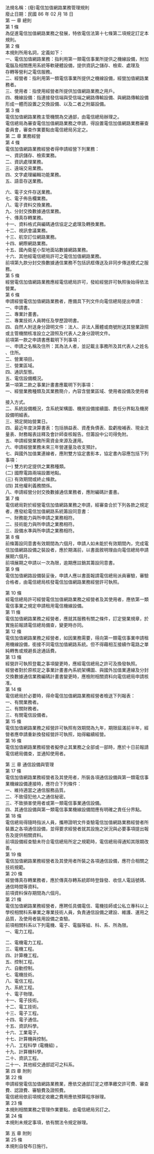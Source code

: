 法規名稱：(廢)電信加值網路業務管理規則  
廢止日期：民國 86 年 02 月 18 日  
第 一 章 總則  
第 1 條  
為促進電信加值網路業務之發展，特依電信法第十七條第二項規定訂定本  
規則。  
第 2 條  
本規則所用名詞，定義如下：  
一、電信加值網路業務：指利用第一類電信事業所提供之機線設備，附加  
電腦及相關應用系統等軟硬體設備，提供資訊之儲存、檢索、處理及  
存轉等營利之電信服務。  
二、經營者：指利用第一類電信事業所提供之機線設備，經營加值網路業  
務者。  
三、使用者：指使用經營者所提供加值網路業務之用戶。  
四、機線設備：指連接發信端與受信端之網路傳輸設備、與網路傳輸設備  
形成一體而設置之交換設備、以及二者之附屬設備。  
第 3 條  
電信加值網路業務主管機關為交通部，由電信總局辦理之。  
電信總局為審查電信加值網路業務之申請，得設置電信加值網路業務審查  
委員會，審查作業要點由電信總局另定之。  
第 二 章 業務經營  
第 4 條  
電信加值網路業務經營者得申請經營下列業務：  
一、資訊儲存、檢索業務。  
二、資訊處理業務。  
三、遠端交易業務。  
四、文字處理編輯功能業務。  
五、語音存送業務。  


六、電子文件存送業務。  
七、電子佈告欄業務。  
八、電子資料交換業務。  
九、分封交換數據通信業務。  
十、傳真存轉業務。  
十一、資料格式與編碼通信協定之處理及轉換業務。  
十二、視訊會議業務。  
十三、航空訂位網路業務。  
十四、網際網路業務。  
十五、國內衛星小型地面站數據網路業務。  
十六、其他經電信總局許可之電信加值網路業務。  
前項第九款分封交換數據通信業務不包括訊框傳送及非同步傳送模式之服  
務。  
第 5 條  
經營電信加值網路業務應經電信總局許可，發給經營許可執照後始得依法  
營業。  
第 6 條  
申請經營電信加值網路業務者，應備具下列文件向電信總局提出申請：  
一、申請書。  
二、專業計畫書。  
二、專業技術人員聘任及學歷證明書。  
四、自然人附送身分證明文件：法人、非法人團體或商號附送其營業證照  
或主管機關核准設立之證照及代表人之身分證明文件。  
前項第一款之申請書應載明下列事項：  
一、申請之名稱及住所：其為法人者，並記載主事務所及其代表人之姓名  
、住所。  
二、營業項目。  
三、營業區域。  
四、通訊型態。  
五、電信設備概況。  
第一項第二款之事業計畫書應載明下列事項：  
一、經營業務種類及其業務簡介，內容含營業區域、使用者設備及使用者  


接入方式。  
二、系統設備概況，含系統架構圖、機房設備接續圖、責任分界點及機房  
設備明細表。  
三、預定開始營業日。  
四、最近年度決算書表：包括損益表、資產負債表、盈虧撥補表、現金流  
量表、財務報表註釋及會計師查核報告。但籌設中公司得免附。  
五、申請經營業務所需資金來源及運用。  
六、申請經營業務未來三年營運量及收支預計。  
七、與國外加值業連線者，應附雙方協定書影本，協定書內容應包括下列  
事項：  
(一) 雙方約定提供之業務種類。  
(二) 國際電路兩端設置地點。  
(三) 有效期間或終止條款。  
(四) 其他權利義務關係。  
八、申請經營分封交換數據通信業務者，應附編碼計畫書。  
第 7 條  
電信總局對於經營電信加值網路業務之申請，經審查合於下列各款之規定  
者，應發給電信加值網路系統籌設同意書：  
一、財務能力與所申請之業務相符。  
二、技術能力與所申請之業務相符。  
三、設備水準與所申請之業務相符。  
第 8 條  
前條籌設同意書有效期間為六個月，申請人如未能於有效期間內，完成電  
信加值網路設備之裝設者，應於期滿前，以書面敘明理由向電信總局申請  
展期六個月。  
前項展期之申請以一次為限，逾期應註銷其籌設同意書。  
第 9 條  
電信加值網路設備裝妥後，申請人應以書面報請電信總局派員審驗，審驗  
合格者，由電信總局核發電信加值網路業務經營許可執照。  


第 10 條  
經電信總局許可經營電信加值網路業務之經營者及其使用者，應依第一類  
電信事業之規定申請租用電信機線設備。  
第 11 條  
電信加值網路業務之經營者，應就其服務有關之條件，訂定營業規章，於  
實施前報請電信總局備查，變更時亦同。  
第 12 條  
電信加值網路業務之經營者，如因業務需要，得向第一類電信事業申請租  
用機線設備，銜接不同電信加值網路系統。但不得藉相互接續作電路之單  
純轉售或規避長途通話費。  
第 13 條  
經營許可執照登載之事項變更時，應經電信總局之許可及換發執照。  
經營者對於原核定之事業計畫書內系統架構圖、與國外加值業連線及分封  
交換數據通信業務編碼計畫書變更時，應檢附相關資料向電信總局申請核  
准。  
第 14 條  
電信總局於必要時，得命電信加值網路業務經營者檢送下列報表：  
一、有關業務者。  
二、有關財務者。  
三、有關電信設備者。  
第 15 條  
電信加值網路業務之經營許可執照有效期間為九年，期限屆滿前半年，經  
營者應申請重新換發經營許可執照，始得繼續經營。  
第 16 條  
電信加值網路業務經營者擬停止其業務之全部或一部時，應於十日前報請  
電信總局備查，並通知使用者。  


第 三 章 通信設備與管理  
第 17 條  
電信加值網路業務經營者及其使用者，所裝各項通信設備與第一類電信事  
業機線設備連接時，應符合下列條件：  
一、維持適當之通信服務品質。  
二、不致侵犯他人之通信秘密。  
三、不致損害使用者或第一類電信事業通信設備。  
四、其通信設備與第一類電信事業機線設備間應有明確之責任分界點。  
第 18 條  
電信總局得隨時指派人員，攜帶證明文件查驗電信加值網路業務經營者所  
裝置之各項通信設備，並得要求經營者就其設施之狀況與必要事項提出報  
告及提供相關資料。  
前項設備經查驗未符合電信總局所定之規範時，電信總局得通知其限期改  
善。  
第 19 條  
電信加值網路業務經營者及其使用者所裝之各項通信設備，應符合相關之  
技術規範。  
第 20 條  
經營傳真存轉業務者，應於傳真存轉系統即時登錄發、收信人電話號碼、  
通信時間等資料。  
前項資料保存期間為六個月。  
第 21 條  
電信加值網路業務經營者，應聘任具備電信、電機技師或公私立專科以上  
學校相關科系畢業之專業技術人員，負責通信設備之建設、維護、運用之  
品質，及使用者裝用設備之查驗。  
前項相關科系以下列電機、電子、電腦等組、科、系、所為限。  
一、電力工程。  


二、電機電力工程。  
三、電機工程。  
四、計算機工程。  
五、控制工程。  
六、自動控制。  
七、電機技術。  
八、電信工程。  
九、系統工程。  
十、電子物理。  
十一、電子技術。  
十二、電工技術。  
十三、電子工程。  
十四、電子通信。  
十五、資訊科學。  
十六、工業電子。  
十七、計算機與控制。  
十八、工程科學 (電機組) 。  
十九、計算機科學。  
二十、資訊工程。  
二十一、其他經交通部認可之科系。  
第 四 章 附則  
第 22 條  
申請經營電信加值網路業務業，應依交通部訂定之標準繳交許可費、審查  
費、認證費、審驗費及證照費。  
電信總局依前項規定收繳之費用應依預算程序辦理。  
第 23 條  
本規則相關業務之管理作業要點，由電信總局另訂之。  
第 24 條  
本規則未規定事項，依有關法令規定辦理。  


第 五 章 附則  
第 25 條  
本規則自發布日施行。  


